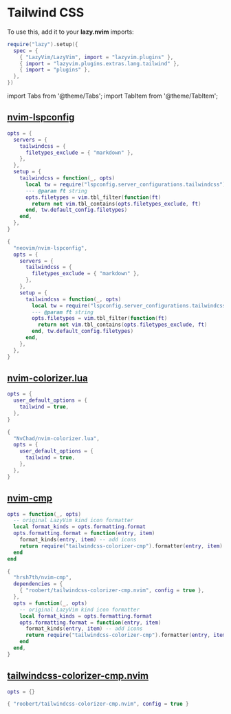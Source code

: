 # Tailwind CSS

<!-- plugins:start -->

To use this, add it to your **lazy.nvim** imports:

```lua title="lua/config/lazy.lua" {4}
require("lazy").setup({
  spec = {
    { "LazyVim/LazyVim", import = "lazyvim.plugins" },
    { import = "lazyvim.plugins.extras.lang.tailwind" },
    { import = "plugins" },
  },
})
```

import Tabs from '@theme/Tabs';
import TabItem from '@theme/TabItem';

## [nvim-lspconfig](https://github.com/neovim/nvim-lspconfig)

<Tabs>

<TabItem value="opts" label="Options">

```lua
opts = {
  servers = {
    tailwindcss = {
      filetypes_exclude = { "markdown" },
    },
  },
  setup = {
    tailwindcss = function(_, opts)
      local tw = require("lspconfig.server_configurations.tailwindcss")
      --- @param ft string
      opts.filetypes = vim.tbl_filter(function(ft)
        return not vim.tbl_contains(opts.filetypes_exclude, ft)
      end, tw.default_config.filetypes)
    end,
  },
}
```

</TabItem>


<TabItem value="code" label="Full Spec">

```lua
{
  "neovim/nvim-lspconfig",
  opts = {
    servers = {
      tailwindcss = {
        filetypes_exclude = { "markdown" },
      },
    },
    setup = {
      tailwindcss = function(_, opts)
        local tw = require("lspconfig.server_configurations.tailwindcss")
        --- @param ft string
        opts.filetypes = vim.tbl_filter(function(ft)
          return not vim.tbl_contains(opts.filetypes_exclude, ft)
        end, tw.default_config.filetypes)
      end,
    },
  },
}
```

</TabItem>

</Tabs>

## [nvim-colorizer.lua](https://github.com/NvChad/nvim-colorizer.lua)

<Tabs>

<TabItem value="opts" label="Options">

```lua
opts = {
  user_default_options = {
    tailwind = true,
  },
}
```

</TabItem>


<TabItem value="code" label="Full Spec">

```lua
{
  "NvChad/nvim-colorizer.lua",
  opts = {
    user_default_options = {
      tailwind = true,
    },
  },
}
```

</TabItem>

</Tabs>

## [nvim-cmp](https://github.com/hrsh7th/nvim-cmp)

<Tabs>

<TabItem value="opts" label="Options">

```lua
opts = function(_, opts)
  -- original LazyVim kind icon formatter
  local format_kinds = opts.formatting.format
  opts.formatting.format = function(entry, item)
    format_kinds(entry, item) -- add icons
    return require("tailwindcss-colorizer-cmp").formatter(entry, item)
  end
end
```

</TabItem>


<TabItem value="code" label="Full Spec">

```lua
{
  "hrsh7th/nvim-cmp",
  dependencies = {
    { "roobert/tailwindcss-colorizer-cmp.nvim", config = true },
  },
  opts = function(_, opts)
    -- original LazyVim kind icon formatter
    local format_kinds = opts.formatting.format
    opts.formatting.format = function(entry, item)
      format_kinds(entry, item) -- add icons
      return require("tailwindcss-colorizer-cmp").formatter(entry, item)
    end
  end,
}
```

</TabItem>

</Tabs>

## [tailwindcss-colorizer-cmp.nvim](https://github.com/roobert/tailwindcss-colorizer-cmp.nvim)

<Tabs>

<TabItem value="opts" label="Options">

```lua
opts = {}
```

</TabItem>


<TabItem value="code" label="Full Spec">

```lua
{ "roobert/tailwindcss-colorizer-cmp.nvim", config = true }
```

</TabItem>

</Tabs>

<!-- plugins:end -->
